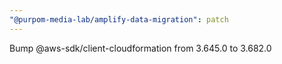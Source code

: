 ```yaml
---
"@purpom-media-lab/amplify-data-migration": patch
---
```


Bump @aws-sdk/client-cloudformation from 3.645.0 to 3.682.0
